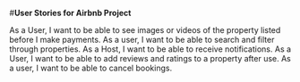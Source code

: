 #**User Stories for Airbnb Project**

As a User, I want to be able to see images or videos of the property listed before I make payments.
As a user, I want to be able to search and filter through properties.
As a Host, I want to be able to receive notifications.
As a User, I want to be able to add reviews and ratings to a property after use.
As a user, I want to be able to cancel bookings.